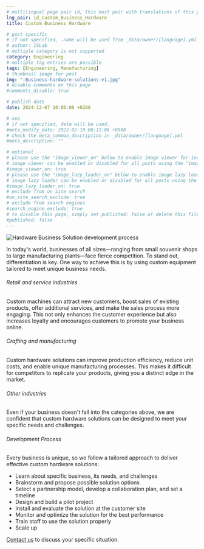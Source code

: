 ```yaml
---
# multilingual page pair id, this must pair with translations of this page. (This name must be unique)
lng_pair: id_Custom_Business_Hardware
title: Custom Business Hardware

# post specific
# if not specified, .name will be used from _data/owner/[language].yml
# author: 1SLab
# multiple category is not supported
category: Engineering
# multiple tag entries are possible
tags: [Engineering, Manufacturing]
# thumbnail image for post
img: ":Business-hardware-solutions-v1.jpg"
# disable comments on this page
#comments_disable: true

# publish date
date: 2024-12-07 10:00:00 +0200

# seo
# if not specified, date will be used.
#meta_modify_date: 2022-02-10 08:11:06 +0900
# check the meta_common_description in _data/owner/[language].yml
#meta_description: ""

# optional
# please use the "image_viewer_on" below to enable image viewer for individual pages or posts (_posts/ or [language]/_posts folders).
# image viewer can be enabled or disabled for all posts using the "image_viewer_posts: true" setting in _data/conf/main.yml.
#image_viewer_on: true
# please use the "image_lazy_loader_on" below to enable image lazy loader for individual pages or posts (_posts/ or [language]/_posts folders).
# image lazy loader can be enabled or disabled for all posts using the "image_lazy_loader_posts: true" setting in _data/conf/main.yml.
#image_lazy_loader_on: true
# exclude from on site search
#on_site_search_exclude: true
# exclude from search engines
#search_engine_exclude: true
# to disable this page, simply set published: false or delete this file
#published: false
---
```

![Hardware Business Solution development process](:Business-hardware-solutions-v1.jpg)

In today's world, businesses of all sizes—ranging from small souvenir shops to large manufacturing plants—face fierce competition. To stand out, differentiation is key. One way to achieve this is by using custom equipment tailored to meet unique business needs.

###### Retail and service industries
Custom machines can attract new customers, boost sales of existing products, offer additional services, and make the sales process more engaging. This not only enhances the customer experience but also increases loyalty and encourages customers to promote your business online.

###### Crafting and manufacturing
Custom hardware solutions can improve production efficiency, reduce unit costs, and enable unique manufacturing processes. This makes it difficult for competitors to replicate your products, giving you a distinct edge in the market.

###### Other industries
Even if your business doesn't fall into the categories above, we are confident that custom hardware solutions can be designed to meet your specific needs and challenges.

###### Development Process
Every business is unique, so we follow a tailored approach to deliver effective custom hardware solutions:

- Learn about specific business, its needs, and challenges
- Brainstorm and propose possible solution options
- Select a partnership model, develop a collaboration plan, and set a timeline
- Design and build a pilot project
- Install and evaluate the solution at the customer site
- Monitor and optimize the solution for the best performance
- Train staff to use the solution properly
- Scale up

[Contact us](/tabs/about) to discuss your specific situation.
